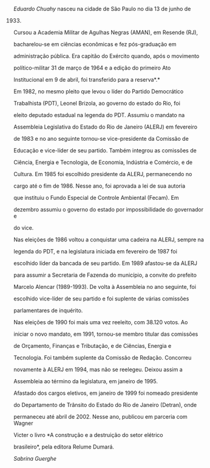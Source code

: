 

*Eduardo Chuahy* nasceu na cidade de São Paulo no dia 13 de junho de

1933.



Cursou a Academia Militar de Agulhas Negras (AMAN), em Resende (RJ),

bacharelou-se em ciências econômicas e fez pós-graduação em

administração pública. Era capitão do Exército quando, após o movimento

político-militar 31 de março de 1964 e a edição do primeiro Ato

Institucional em 9 de abril, foi transferido para a reserva*.*



Em 1982, no mesmo pleito que levou o líder do Partido Democrático

Trabalhista (PDT), Leonel Brizola, ao governo do estado do Rio, foi

eleito deputado estadual na legenda do PDT. Assumiu o mandato na

Assembleia Legislativa do Estado do Rio de Janeiro (ALERJ) em fevereiro

de 1983 e no ano seguinte tornou-se vice-presidente da Comissão de

Educação e vice-líder de seu partido. Também integrou as comissões de

Ciência, Energia e Tecnologia, de Economia, Indústria e Comércio, e de

Cultura. Em 1985 foi escolhido presidente da ALERJ, permanecendo no

cargo até o fim de 1986. Nesse ano, foi aprovada a lei de sua autoria

que instituiu o Fundo Especial de Controle Ambiental (Fecam). Em

dezembro assumiu o governo do estado por impossibilidade do governador e

do vice.



Nas eleições de 1986 voltou a conquistar uma cadeira na ALERJ, sempre na

legenda do PDT, e na legislatura iniciada em fevereiro de 1987 foi

escolhido líder da bancada de seu partido. Em 1989 afastou-se da ALERJ

para assumir a Secretaria de Fazenda do município, a convite do prefeito

Marcelo Alencar (1989-1993). De volta à Assembleia no ano seguinte, foi

escolhido vice-líder de seu partido e foi suplente de várias comissões

parlamentares de inquérito.



Nas eleições de 1990 foi mais uma vez reeleito, com 38.120 votos. Ao

iniciar o novo mandato, em 1991, tornou-se membro titular das comissões

de Orçamento, Finanças e Tributação, e de Ciências, Energia e

Tecnologia. Foi também suplente da Comissão de Redação. Concorreu

novamente à ALERJ em 1994, mas não se reelegeu. Deixou assim a

Assembleia ao término da legislatura, em janeiro de 1995.



Afastado dos cargos eletivos, em janeiro de 1999 foi nomeado presidente

do Departamento de Trânsito do Estado do Rio de Janeiro (Detran), onde

permaneceu até abril de 2002. Nesse ano, publicou em parceria com Wagner

Victer o livro *A construção e a destruição do setor elétrico

brasileiro*, pela editora Relume Dumará.



*Sabrina Guerghe*



